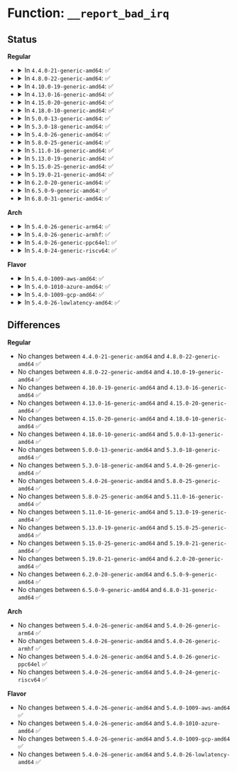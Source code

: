 # Function: <code>__report_bad_irq</code>

## Status
<b>Regular</b>
<ul>
<li>
<details>
<summary>In <code>4.4.0-21-generic-amd64</code>: ✅</summary>

```c
void __report_bad_irq(struct irq_desc * desc, irqreturn_t action_ret)
```

```json
{
  "name": "__report_bad_irq",
  "collision_type": "Unique Static",
  "inline_type": "No",
  "funcs": [
    {
      "addr": 18446744071579751280,
      "name": "__report_bad_irq",
      "external": false,
      "loc": "kernel/irq/spurious.c:191",
      "file": "kernel/irq/spurious.c",
      "inline": "seen, unknown",
      "caller_inline": [],
      "caller_func": [
        "kernel/irq/spurious.c:note_interrupt",
        "kernel/irq/spurious.c:note_interrupt"
      ]
    }
  ],
  "symbols": [
    {
      "addr": 18446744071579751280,
      "name": "__report_bad_irq",
      "section": ".text",
      "bind": "STB_LOCAL",
      "size": 185
    }
  ]
}
```
</details>
</li>
<li>
<details>
<summary>In <code>4.8.0-22-generic-amd64</code>: ✅</summary>

```c
void __report_bad_irq(struct irq_desc * desc, irqreturn_t action_ret)
```

```json
{
  "name": "__report_bad_irq",
  "collision_type": "Unique Static",
  "inline_type": "No",
  "funcs": [
    {
      "addr": 18446744071579773744,
      "name": "__report_bad_irq",
      "external": false,
      "loc": "kernel/irq/spurious.c:191",
      "file": "kernel/irq/spurious.c",
      "inline": "seen, unknown",
      "caller_inline": [],
      "caller_func": [
        "kernel/irq/spurious.c:note_interrupt",
        "kernel/irq/spurious.c:note_interrupt"
      ]
    }
  ],
  "symbols": [
    {
      "addr": 18446744071579773744,
      "name": "__report_bad_irq",
      "section": ".text",
      "bind": "STB_LOCAL",
      "size": 192
    }
  ]
}
```
</details>
</li>
<li>
<details>
<summary>In <code>4.10.0-19-generic-amd64</code>: ✅</summary>

```c
void __report_bad_irq(struct irq_desc * desc, irqreturn_t action_ret)
```

```json
{
  "name": "__report_bad_irq",
  "collision_type": "Unique Static",
  "inline_type": "No",
  "funcs": [
    {
      "addr": 18446744071579800624,
      "name": "__report_bad_irq",
      "external": false,
      "loc": "kernel/irq/spurious.c:191",
      "file": "kernel/irq/spurious.c",
      "inline": "seen, unknown",
      "caller_inline": [],
      "caller_func": [
        "kernel/irq/spurious.c:note_interrupt",
        "kernel/irq/spurious.c:note_interrupt"
      ]
    }
  ],
  "symbols": [
    {
      "addr": 18446744071579800624,
      "name": "__report_bad_irq",
      "section": ".text",
      "bind": "STB_LOCAL",
      "size": 189
    }
  ]
}
```
</details>
</li>
<li>
<details>
<summary>In <code>4.13.0-16-generic-amd64</code>: ✅</summary>

```c
void __report_bad_irq(struct irq_desc * desc, irqreturn_t action_ret)
```

```json
{
  "name": "__report_bad_irq",
  "collision_type": "Unique Static",
  "inline_type": "No",
  "funcs": [
    {
      "addr": 18446744071579797760,
      "name": "__report_bad_irq",
      "external": false,
      "loc": "kernel/irq/spurious.c:193",
      "file": "kernel/irq/spurious.c",
      "inline": "seen, unknown",
      "caller_inline": [],
      "caller_func": [
        "kernel/irq/spurious.c:note_interrupt",
        "kernel/irq/spurious.c:note_interrupt"
      ]
    }
  ],
  "symbols": [
    {
      "addr": 18446744071579797760,
      "name": "__report_bad_irq",
      "section": ".text",
      "bind": "STB_LOCAL",
      "size": 189
    }
  ]
}
```
</details>
</li>
<li>
<details>
<summary>In <code>4.15.0-20-generic-amd64</code>: ✅</summary>

```c
void __report_bad_irq(struct irq_desc * desc, irqreturn_t action_ret)
```

```json
{
  "name": "__report_bad_irq",
  "collision_type": "Unique Static",
  "inline_type": "No",
  "funcs": [
    {
      "addr": 18446744071579831504,
      "name": "__report_bad_irq",
      "external": false,
      "loc": "kernel/irq/spurious.c:194",
      "file": "kernel/irq/spurious.c",
      "inline": "seen, unknown",
      "caller_inline": [],
      "caller_func": [
        "kernel/irq/spurious.c:note_interrupt",
        "kernel/irq/spurious.c:note_interrupt"
      ]
    }
  ],
  "symbols": [
    {
      "addr": 18446744071579831504,
      "name": "__report_bad_irq",
      "section": ".text",
      "bind": "STB_LOCAL",
      "size": 189
    }
  ]
}
```
</details>
</li>
<li>
<details>
<summary>In <code>4.18.0-10-generic-amd64</code>: ✅</summary>

```c
void __report_bad_irq(struct irq_desc * desc, irqreturn_t action_ret)
```

```json
{
  "name": "__report_bad_irq",
  "collision_type": "Unique Static",
  "inline_type": "No",
  "funcs": [
    {
      "addr": 18446744071579866125,
      "name": "__report_bad_irq",
      "external": false,
      "loc": "kernel/irq/spurious.c:191",
      "file": "kernel/irq/spurious.c",
      "inline": "seen, unknown",
      "caller_inline": [],
      "caller_func": [
        "kernel/irq/spurious.c:note_interrupt",
        "kernel/irq/spurious.c:note_interrupt"
      ]
    }
  ],
  "symbols": [
    {
      "addr": 18446744071579866125,
      "name": "__report_bad_irq",
      "section": ".text",
      "bind": "STB_LOCAL",
      "size": 182
    }
  ]
}
```
</details>
</li>
<li>
<details>
<summary>In <code>5.0.0-13-generic-amd64</code>: ✅</summary>

```c
void __report_bad_irq(struct irq_desc * desc, irqreturn_t action_ret)
```

```json
{
  "name": "__report_bad_irq",
  "collision_type": "Unique Static",
  "inline_type": "No",
  "funcs": [
    {
      "addr": 18446744071579913149,
      "name": "__report_bad_irq",
      "external": false,
      "loc": "kernel/irq/spurious.c:191",
      "file": "kernel/irq/spurious.c",
      "inline": "seen, unknown",
      "caller_inline": [],
      "caller_func": [
        "kernel/irq/spurious.c:note_interrupt",
        "kernel/irq/spurious.c:note_interrupt"
      ]
    }
  ],
  "symbols": [
    {
      "addr": 18446744071579913149,
      "name": "__report_bad_irq",
      "section": ".text",
      "bind": "STB_LOCAL",
      "size": 182
    }
  ]
}
```
</details>
</li>
<li>
<details>
<summary>In <code>5.3.0-18-generic-amd64</code>: ✅</summary>

```c
void __report_bad_irq(struct irq_desc * desc, irqreturn_t action_ret)
```

```json
{
  "name": "__report_bad_irq",
  "collision_type": "Unique Static",
  "inline_type": "No",
  "funcs": [
    {
      "addr": 18446744071579950560,
      "name": "__report_bad_irq",
      "external": false,
      "loc": "kernel/irq/spurious.c:191",
      "file": "kernel/irq/spurious.c",
      "inline": "seen, unknown",
      "caller_inline": [],
      "caller_func": [
        "kernel/irq/spurious.c:note_interrupt",
        "kernel/irq/spurious.c:note_interrupt"
      ]
    }
  ],
  "symbols": [
    {
      "addr": 18446744071579950560,
      "name": "__report_bad_irq",
      "section": ".text",
      "bind": "STB_LOCAL",
      "size": 175
    }
  ]
}
```
</details>
</li>
<li>
<details>
<summary>In <code>5.4.0-26-generic-amd64</code>: ✅</summary>

```c
void __report_bad_irq(struct irq_desc * desc, irqreturn_t action_ret)
```

```json
{
  "name": "__report_bad_irq",
  "collision_type": "Unique Static",
  "inline_type": "No",
  "funcs": [
    {
      "addr": 18446744071580000416,
      "name": "__report_bad_irq",
      "external": false,
      "loc": "kernel/irq/spurious.c:191",
      "file": "kernel/irq/spurious.c",
      "inline": "seen, unknown",
      "caller_inline": [],
      "caller_func": [
        "kernel/irq/spurious.c:note_interrupt",
        "kernel/irq/spurious.c:note_interrupt"
      ]
    }
  ],
  "symbols": [
    {
      "addr": 18446744071580000416,
      "name": "__report_bad_irq",
      "section": ".text",
      "bind": "STB_LOCAL",
      "size": 175
    }
  ]
}
```
</details>
</li>
<li>
<details>
<summary>In <code>5.8.0-25-generic-amd64</code>: ✅</summary>

```c
void __report_bad_irq(struct irq_desc * desc, irqreturn_t action_ret)
```

```json
{
  "name": "__report_bad_irq",
  "collision_type": "Unique Static",
  "inline_type": "No",
  "funcs": [
    {
      "addr": 18446744071580049345,
      "name": "__report_bad_irq",
      "external": false,
      "loc": "kernel/irq/spurious.c:192",
      "file": "kernel/irq/spurious.c",
      "inline": "seen, unknown",
      "caller_inline": [],
      "caller_func": [
        "kernel/irq/spurious.c:note_interrupt",
        "kernel/irq/spurious.c:note_interrupt"
      ]
    }
  ],
  "symbols": [
    {
      "addr": 18446744071580049345,
      "name": "__report_bad_irq",
      "section": ".text",
      "bind": "STB_LOCAL",
      "size": 175
    }
  ]
}
```
</details>
</li>
<li>
<details>
<summary>In <code>5.11.0-16-generic-amd64</code>: ✅</summary>

```c
void __report_bad_irq(struct irq_desc * desc, irqreturn_t action_ret)
```

```json
{
  "name": "__report_bad_irq",
  "collision_type": "Unique Static",
  "inline_type": "No",
  "funcs": [
    {
      "addr": 18446744071591303335,
      "name": "__report_bad_irq",
      "external": false,
      "loc": "kernel/irq/spurious.c:192",
      "file": "kernel/irq/spurious.c",
      "inline": "seen, unknown",
      "caller_inline": [],
      "caller_func": [
        "kernel/irq/spurious.c:note_interrupt",
        "kernel/irq/spurious.c:note_interrupt"
      ]
    }
  ],
  "symbols": [
    {
      "addr": 18446744071591303335,
      "name": "__report_bad_irq",
      "section": ".text",
      "bind": "STB_LOCAL",
      "size": 175
    }
  ]
}
```
</details>
</li>
<li>
<details>
<summary>In <code>5.13.0-19-generic-amd64</code>: ✅</summary>

```c
void __report_bad_irq(struct irq_desc * desc, irqreturn_t action_ret)
```

```json
{
  "name": "__report_bad_irq",
  "collision_type": "Unique Static",
  "inline_type": "No",
  "funcs": [
    {
      "addr": 18446744071591246178,
      "name": "__report_bad_irq",
      "external": false,
      "loc": "kernel/irq/spurious.c:192",
      "file": "kernel/irq/spurious.c",
      "inline": "seen, unknown",
      "caller_inline": [],
      "caller_func": [
        "kernel/irq/spurious.c:note_interrupt",
        "kernel/irq/spurious.c:note_interrupt"
      ]
    }
  ],
  "symbols": [
    {
      "addr": 18446744071591246178,
      "name": "__report_bad_irq",
      "section": ".text",
      "bind": "STB_LOCAL",
      "size": 175
    }
  ]
}
```
</details>
</li>
<li>
<details>
<summary>In <code>5.15.0-25-generic-amd64</code>: ✅</summary>

```c
void __report_bad_irq(struct irq_desc * desc, irqreturn_t action_ret)
```

```json
{
  "name": "__report_bad_irq",
  "collision_type": "Unique Static",
  "inline_type": "No",
  "funcs": [
    {
      "addr": 18446744071592138943,
      "name": "__report_bad_irq",
      "external": false,
      "loc": "kernel/irq/spurious.c:192",
      "file": "kernel/irq/spurious.c",
      "inline": "seen, unknown",
      "caller_inline": [],
      "caller_func": [
        "kernel/irq/spurious.c:note_interrupt",
        "kernel/irq/spurious.c:note_interrupt"
      ]
    }
  ],
  "symbols": [
    {
      "addr": 18446744071592138943,
      "name": "__report_bad_irq",
      "section": ".text",
      "bind": "STB_LOCAL",
      "size": 175
    }
  ]
}
```
</details>
</li>
<li>
<details>
<summary>In <code>5.19.0-21-generic-amd64</code>: ✅</summary>

```c
void __report_bad_irq(struct irq_desc * desc, irqreturn_t action_ret)
```

```json
{
  "name": "__report_bad_irq",
  "collision_type": "Unique Static",
  "inline_type": "No",
  "funcs": [
    {
      "addr": 18446744071593909654,
      "name": "__report_bad_irq",
      "external": false,
      "loc": "kernel/irq/spurious.c:192",
      "file": "kernel/irq/spurious.c",
      "inline": "seen, unknown",
      "caller_inline": [],
      "caller_func": [
        "kernel/irq/spurious.c:note_interrupt",
        "kernel/irq/spurious.c:note_interrupt"
      ]
    }
  ],
  "symbols": [
    {
      "addr": 18446744071593909654,
      "name": "__report_bad_irq",
      "section": ".text",
      "bind": "STB_LOCAL",
      "size": 187
    }
  ]
}
```
</details>
</li>
<li>
<details>
<summary>In <code>6.2.0-20-generic-amd64</code>: ✅</summary>

```c
void __report_bad_irq(struct irq_desc * desc, irqreturn_t action_ret)
```

```json
{
  "name": "__report_bad_irq",
  "collision_type": "Unique Static",
  "inline_type": "No",
  "funcs": [
    {
      "addr": 18446744071580523920,
      "name": "__report_bad_irq",
      "external": false,
      "loc": "kernel/irq/spurious.c:192",
      "file": "kernel/irq/spurious.c",
      "inline": "seen, unknown",
      "caller_inline": [],
      "caller_func": [
        "kernel/irq/spurious.c:note_interrupt",
        "kernel/irq/spurious.c:note_interrupt"
      ]
    }
  ],
  "symbols": [
    {
      "addr": 18446744071580523920,
      "name": "__report_bad_irq",
      "section": ".text",
      "bind": "STB_LOCAL",
      "size": 201
    }
  ]
}
```
</details>
</li>
<li>
<details>
<summary>In <code>6.5.0-9-generic-amd64</code>: ✅</summary>

```c
void __report_bad_irq(struct irq_desc * desc, irqreturn_t action_ret)
```

```json
{
  "name": "__report_bad_irq",
  "collision_type": "Unique Static",
  "inline_type": "No",
  "funcs": [
    {
      "addr": 18446744071580596672,
      "name": "__report_bad_irq",
      "external": false,
      "loc": "kernel/irq/spurious.c:192",
      "file": "kernel/irq/spurious.c",
      "inline": "seen, unknown",
      "caller_inline": [],
      "caller_func": [
        "kernel/irq/spurious.c:note_interrupt",
        "kernel/irq/spurious.c:note_interrupt"
      ]
    }
  ],
  "symbols": [
    {
      "addr": 18446744071580596672,
      "name": "__report_bad_irq",
      "section": ".text",
      "bind": "STB_LOCAL",
      "size": 201
    }
  ]
}
```
</details>
</li>
<li>
<details>
<summary>In <code>6.8.0-31-generic-amd64</code>: ✅</summary>

```c
void __report_bad_irq(struct irq_desc * desc, irqreturn_t action_ret)
```

```json
{
  "name": "__report_bad_irq",
  "collision_type": "Unique Static",
  "inline_type": "No",
  "funcs": [
    {
      "addr": 18446744071580661184,
      "name": "__report_bad_irq",
      "external": false,
      "loc": "kernel/irq/spurious.c:192",
      "file": "kernel/irq/spurious.c",
      "inline": "seen, unknown",
      "caller_inline": [],
      "caller_func": [
        "kernel/irq/spurious.c:note_interrupt",
        "kernel/irq/spurious.c:note_interrupt"
      ]
    }
  ],
  "symbols": [
    {
      "addr": 18446744071580661184,
      "name": "__report_bad_irq",
      "section": ".text",
      "bind": "STB_LOCAL",
      "size": 201
    }
  ]
}
```
</details>
</li>
</ul>
<b>Arch</b>
<ul>
<li>
<details>
<summary>In <code>5.4.0-26-generic-arm64</code>: ✅</summary>

```c
void __report_bad_irq(struct irq_desc * desc, irqreturn_t action_ret)
```

```json
{
  "name": "__report_bad_irq",
  "collision_type": "Unique Static",
  "inline_type": "No",
  "funcs": [
    {
      "addr": 18446603336491193204,
      "name": "__report_bad_irq",
      "external": false,
      "loc": "kernel/irq/spurious.c:191",
      "file": "kernel/irq/spurious.c",
      "inline": "seen, unknown",
      "caller_inline": [],
      "caller_func": [
        "kernel/irq/spurious.c:note_interrupt",
        "kernel/irq/spurious.c:note_interrupt"
      ]
    }
  ],
  "symbols": [
    {
      "addr": 18446603336491193204,
      "name": "__report_bad_irq",
      "section": ".text",
      "bind": "STB_LOCAL",
      "size": 324
    }
  ]
}
```
</details>
</li>
<li>
<details>
<summary>In <code>5.4.0-26-generic-armhf</code>: ✅</summary>

```c
void __report_bad_irq(struct irq_desc * desc, irqreturn_t action_ret)
```

```json
{
  "name": "__report_bad_irq",
  "collision_type": "Unique Static",
  "inline_type": "No",
  "funcs": [
    {
      "addr": 3225214376,
      "name": "__report_bad_irq",
      "external": false,
      "loc": "kernel/irq/spurious.c:191",
      "file": "kernel/irq/spurious.c",
      "inline": "seen, unknown",
      "caller_inline": [],
      "caller_func": [
        "kernel/irq/spurious.c:note_interrupt",
        "kernel/irq/spurious.c:note_interrupt"
      ]
    }
  ],
  "symbols": [
    {
      "addr": 3225214376,
      "name": "__report_bad_irq",
      "section": ".text",
      "bind": "STB_LOCAL",
      "size": 208
    }
  ]
}
```
</details>
</li>
<li>
<details>
<summary>In <code>5.4.0-26-generic-ppc64el</code>: ✅</summary>

```c
void __report_bad_irq(struct irq_desc * desc, irqreturn_t action_ret)
```

```json
{
  "name": "__report_bad_irq",
  "collision_type": "Unique Static",
  "inline_type": "No",
  "funcs": [
    {
      "addr": 13835058055284096688,
      "name": "__report_bad_irq",
      "external": false,
      "loc": "kernel/irq/spurious.c:191",
      "file": "kernel/irq/spurious.c",
      "inline": "seen, unknown",
      "caller_inline": [],
      "caller_func": [
        "kernel/irq/spurious.c:note_interrupt",
        "kernel/irq/spurious.c:note_interrupt"
      ]
    }
  ],
  "symbols": [
    {
      "addr": 13835058055284096688,
      "name": "__report_bad_irq",
      "section": ".text",
      "bind": "STB_LOCAL",
      "size": 312
    }
  ]
}
```
</details>
</li>
<li>
<details>
<summary>In <code>5.4.0-24-generic-riscv64</code>: ✅</summary>

```c
void __report_bad_irq(struct irq_desc * desc, irqreturn_t action_ret)
```

```json
{
  "name": "__report_bad_irq",
  "collision_type": "Unique Static",
  "inline_type": "No",
  "funcs": [
    {
      "addr": 18446743936271737690,
      "name": "__report_bad_irq",
      "external": false,
      "loc": "kernel/irq/spurious.c:191",
      "file": "kernel/irq/spurious.c",
      "inline": "seen, unknown",
      "caller_inline": [],
      "caller_func": [
        "kernel/irq/spurious.c:note_interrupt",
        "kernel/irq/spurious.c:note_interrupt"
      ]
    }
  ],
  "symbols": [
    {
      "addr": 18446743936271737690,
      "name": "__report_bad_irq",
      "section": ".text",
      "bind": "STB_LOCAL",
      "size": 222
    }
  ]
}
```
</details>
</li>
</ul>
<b>Flavor</b>
<ul>
<li>
<details>
<summary>In <code>5.4.0-1009-aws-amd64</code>: ✅</summary>

```c
void __report_bad_irq(struct irq_desc * desc, irqreturn_t action_ret)
```

```json
{
  "name": "__report_bad_irq",
  "collision_type": "Unique Static",
  "inline_type": "No",
  "funcs": [
    {
      "addr": 18446744071579969152,
      "name": "__report_bad_irq",
      "external": false,
      "loc": "kernel/irq/spurious.c:191",
      "file": "kernel/irq/spurious.c",
      "inline": "seen, unknown",
      "caller_inline": [],
      "caller_func": [
        "kernel/irq/spurious.c:note_interrupt",
        "kernel/irq/spurious.c:note_interrupt"
      ]
    }
  ],
  "symbols": [
    {
      "addr": 18446744071579969152,
      "name": "__report_bad_irq",
      "section": ".text",
      "bind": "STB_LOCAL",
      "size": 175
    }
  ]
}
```
</details>
</li>
<li>
<details>
<summary>In <code>5.4.0-1010-azure-amd64</code>: ✅</summary>

```c
void __report_bad_irq(struct irq_desc * desc, irqreturn_t action_ret)
```

```json
{
  "name": "__report_bad_irq",
  "collision_type": "Unique Static",
  "inline_type": "No",
  "funcs": [
    {
      "addr": 18446744071579906976,
      "name": "__report_bad_irq",
      "external": false,
      "loc": "kernel/irq/spurious.c:191",
      "file": "kernel/irq/spurious.c",
      "inline": "seen, unknown",
      "caller_inline": [],
      "caller_func": [
        "kernel/irq/spurious.c:note_interrupt",
        "kernel/irq/spurious.c:note_interrupt"
      ]
    }
  ],
  "symbols": [
    {
      "addr": 18446744071579906976,
      "name": "__report_bad_irq",
      "section": ".text",
      "bind": "STB_LOCAL",
      "size": 175
    }
  ]
}
```
</details>
</li>
<li>
<details>
<summary>In <code>5.4.0-1009-gcp-amd64</code>: ✅</summary>

```c
void __report_bad_irq(struct irq_desc * desc, irqreturn_t action_ret)
```

```json
{
  "name": "__report_bad_irq",
  "collision_type": "Unique Static",
  "inline_type": "No",
  "funcs": [
    {
      "addr": 18446744071579960688,
      "name": "__report_bad_irq",
      "external": false,
      "loc": "kernel/irq/spurious.c:191",
      "file": "kernel/irq/spurious.c",
      "inline": "seen, unknown",
      "caller_inline": [],
      "caller_func": [
        "kernel/irq/spurious.c:note_interrupt",
        "kernel/irq/spurious.c:note_interrupt"
      ]
    }
  ],
  "symbols": [
    {
      "addr": 18446744071579960688,
      "name": "__report_bad_irq",
      "section": ".text",
      "bind": "STB_LOCAL",
      "size": 175
    }
  ]
}
```
</details>
</li>
<li>
<details>
<summary>In <code>5.4.0-26-lowlatency-amd64</code>: ✅</summary>

```c
void __report_bad_irq(struct irq_desc * desc, irqreturn_t action_ret)
```

```json
{
  "name": "__report_bad_irq",
  "collision_type": "Unique Static",
  "inline_type": "No",
  "funcs": [
    {
      "addr": 18446744071580007152,
      "name": "__report_bad_irq",
      "external": false,
      "loc": "kernel/irq/spurious.c:191",
      "file": "kernel/irq/spurious.c",
      "inline": "seen, unknown",
      "caller_inline": [],
      "caller_func": [
        "kernel/irq/spurious.c:note_interrupt",
        "kernel/irq/spurious.c:note_interrupt"
      ]
    }
  ],
  "symbols": [
    {
      "addr": 18446744071580007152,
      "name": "__report_bad_irq",
      "section": ".text",
      "bind": "STB_LOCAL",
      "size": 175
    }
  ]
}
```
</details>
</li>
</ul>

## Differences
<b>Regular</b>
<ul>
<li>
No changes between <code>4.4.0-21-generic-amd64</code> and <code>4.8.0-22-generic-amd64</code> ✅
</li>
<li>
No changes between <code>4.8.0-22-generic-amd64</code> and <code>4.10.0-19-generic-amd64</code> ✅
</li>
<li>
No changes between <code>4.10.0-19-generic-amd64</code> and <code>4.13.0-16-generic-amd64</code> ✅
</li>
<li>
No changes between <code>4.13.0-16-generic-amd64</code> and <code>4.15.0-20-generic-amd64</code> ✅
</li>
<li>
No changes between <code>4.15.0-20-generic-amd64</code> and <code>4.18.0-10-generic-amd64</code> ✅
</li>
<li>
No changes between <code>4.18.0-10-generic-amd64</code> and <code>5.0.0-13-generic-amd64</code> ✅
</li>
<li>
No changes between <code>5.0.0-13-generic-amd64</code> and <code>5.3.0-18-generic-amd64</code> ✅
</li>
<li>
No changes between <code>5.3.0-18-generic-amd64</code> and <code>5.4.0-26-generic-amd64</code> ✅
</li>
<li>
No changes between <code>5.4.0-26-generic-amd64</code> and <code>5.8.0-25-generic-amd64</code> ✅
</li>
<li>
No changes between <code>5.8.0-25-generic-amd64</code> and <code>5.11.0-16-generic-amd64</code> ✅
</li>
<li>
No changes between <code>5.11.0-16-generic-amd64</code> and <code>5.13.0-19-generic-amd64</code> ✅
</li>
<li>
No changes between <code>5.13.0-19-generic-amd64</code> and <code>5.15.0-25-generic-amd64</code> ✅
</li>
<li>
No changes between <code>5.15.0-25-generic-amd64</code> and <code>5.19.0-21-generic-amd64</code> ✅
</li>
<li>
No changes between <code>5.19.0-21-generic-amd64</code> and <code>6.2.0-20-generic-amd64</code> ✅
</li>
<li>
No changes between <code>6.2.0-20-generic-amd64</code> and <code>6.5.0-9-generic-amd64</code> ✅
</li>
<li>
No changes between <code>6.5.0-9-generic-amd64</code> and <code>6.8.0-31-generic-amd64</code> ✅
</li>
</ul>
<b>Arch</b>
<ul>
<li>
No changes between <code>5.4.0-26-generic-amd64</code> and <code>5.4.0-26-generic-arm64</code> ✅
</li>
<li>
No changes between <code>5.4.0-26-generic-amd64</code> and <code>5.4.0-26-generic-armhf</code> ✅
</li>
<li>
No changes between <code>5.4.0-26-generic-amd64</code> and <code>5.4.0-26-generic-ppc64el</code> ✅
</li>
<li>
No changes between <code>5.4.0-26-generic-amd64</code> and <code>5.4.0-24-generic-riscv64</code> ✅
</li>
</ul>
<b>Flavor</b>
<ul>
<li>
No changes between <code>5.4.0-26-generic-amd64</code> and <code>5.4.0-1009-aws-amd64</code> ✅
</li>
<li>
No changes between <code>5.4.0-26-generic-amd64</code> and <code>5.4.0-1010-azure-amd64</code> ✅
</li>
<li>
No changes between <code>5.4.0-26-generic-amd64</code> and <code>5.4.0-1009-gcp-amd64</code> ✅
</li>
<li>
No changes between <code>5.4.0-26-generic-amd64</code> and <code>5.4.0-26-lowlatency-amd64</code> ✅
</li>
</ul>
